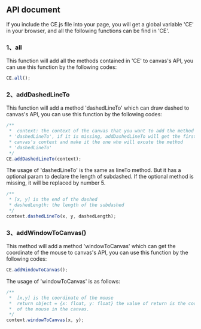 ## API document

If you include the CE.js file into your page, you will get a global variable 'CE' in your browser, and all the following functions can be find in 'CE'.

### 1、all

This function will add all the methods contained in 'CE' to canvas's API, you can use this function by the following codes:

```javascript
CE.all();
```

### 2、addDashedLineTo

This function will add a method 'dashedLineTo' which can draw dashed to canvas's API, you can use this function by the following codes:

```javascript
/**
 *	context: the context of the canvas that you want to add the method 
 * 'dashedLineTo', if it is missing, addDashedLineTo will get the first
 * canvas's context and make it the one who will excute the method
 * 'dashedLineTo'
 */
CE.addDashedLineTo(context);
```

The usage of 'dashedLineTo' is the same as lineTo method. But it has a optional param to declare the length of subdashed. If the optional method is missing, it will be replaced by number 5.

```javascript
/**
 * [x, y] is the end of the dashed
 * dashedLength: the length of the subdashed
 */
context.dashedLineTo(x, y, dashedLength);
```

### 3、addWindowToCanvas()

This method will add a method 'windowToCanvas' which can get the coordinate of the mouse to canvas's API, you can use this function by the following codes:

```javascript
CE.addWindowToCanvas();
```

The usage of 'windowToCanvas' is as follows:

```javascript
/**
 *	[x,y] is the coordinate of the mouse
 *  return object = {x: float, y: float} the value of return is the coordinate
 *  of the mouse in the canvas.
 */
context.windowToCanvas(x, y);
```